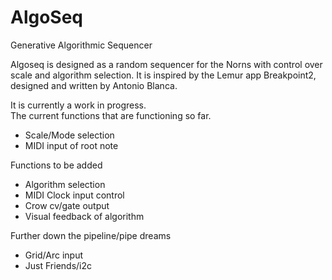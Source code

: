 # AlgoSeq
Generative Algorithmic Sequencer

Algoseq is designed as a random sequencer for the Norns with control over scale and algorithm selection.  It is inspired by the Lemur app Breakpoint2, designed and written by Antonio Blanca. 

It is currently a work in progress.  
The current functions that are functioning so far.
- Scale/Mode selection
- MIDI input of root note

Functions to be added
- Algorithm selection
- MIDI Clock input control
- Crow cv/gate output
- Visual feedback of algorithm

Further down the pipeline/pipe dreams
- Grid/Arc input
- Just Friends/i2c 
